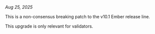 *Aug 25, 2025*

This is a non-consensus breaking patch to the v10.1 Ember release line.

This upgrade is only relevant for validators.
